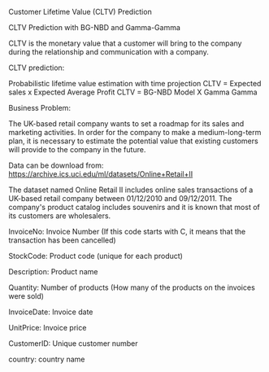 Customer Lifetime Value (CLTV) Prediction

CLTV Prediction with BG-NBD and Gamma-Gamma

CLTV is the monetary value that a customer will bring to the company during the relationship and communication with a company.

CLTV prediction:

Probabilistic lifetime value estimation with time projection
CLTV = Expected sales x Expected Average Profit
CLTV = BG-NBD Model X Gamma Gamma

Business Problem:

The UK-based retail company wants to set a roadmap for its sales and marketing activities. In order for the company to make a medium-long-term plan, it is necessary to estimate the potential value that existing customers will provide to the company in the future.

Data can be download from: https://archive.ics.uci.edu/ml/datasets/Online+Retail+II

The dataset named Online Retail II includes online sales transactions of a UK-based retail company between 01/12/2010 and 09/12/2011. The company's product catalog includes souvenirs and it is known that most of its customers are wholesalers.

InvoiceNo: Invoice Number (If this code starts with C, it means that the transaction has been cancelled)

StockCode: Product code (unique for each product)

Description: Product name

Quantity: Number of products (How many of the products on the invoices were sold)

InvoiceDate: Invoice date

UnitPrice: Invoice price

CustomerID: Unique customer number

country: country name
